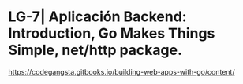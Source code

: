 # LG-7| Aplicación Backend: Introduction, Go Makes Things Simple, net/http package.

https://codegangsta.gitbooks.io/building-web-apps-with-go/content/
